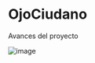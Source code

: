 # OjoCiudano
Avances del proyecto

![image](https://github.com/AlejandroVillasenor/OjoCiudano/assets/92410341/ada54e96-71f8-42d9-89e2-977698b34548)

